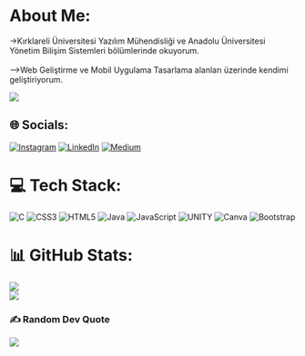 # About Me:
->Kırklareli Üniversitesi Yazılım Mühendisliği ve Anadolu Üniversitesi Yönetim Bilişim Sistemleri bölümlerinde okuyorum.<br><br>-->Web Geliştirme ve Mobil Uygulama Tasarlama alanları üzerinde kendimi geliştiriyorum.

[![](https://visitcount.itsvg.in/api?id=celilseref&icon=5&color=1)](https://visitcount.itsvg.in)

## 🌐 Socials:
[![Instagram](https://img.shields.io/badge/Instagram-%23E4405F.svg?logo=Instagram&logoColor=white)](https://instagram.com/celillseref) [![LinkedIn](https://img.shields.io/badge/LinkedIn-%230077B5.svg?logo=linkedin&logoColor=white)](https://linkedin.com/in/celilşeref) [![Medium](https://img.shields.io/badge/Medium-12100E?logo=medium&logoColor=white)](https://medium.com/@celilseref06) 

# 💻 Tech Stack:
![C](https://img.shields.io/badge/c-%2300599C.svg?style=for-the-badge&logo=c&logoColor=white) ![CSS3](https://img.shields.io/badge/css3-%231572B6.svg?style=for-the-badge&logo=css3&logoColor=white) ![HTML5](https://img.shields.io/badge/html5-%23E34F26.svg?style=for-the-badge&logo=html5&logoColor=white) ![Java](https://img.shields.io/badge/java-%23ED8B00.svg?style=for-the-badge&logo=java&logoColor=white) ![JavaScript](https://img.shields.io/badge/javascript-%23323330.svg?style=for-the-badge&logo=javascript&logoColor=%23F7DF1E) ![UNITY](https://img.shields.io/badge/Unity-%2320232a.svg?style=for-the-badge&logo=unity&logoColor=white) ![Canva](https://img.shields.io/badge/Canva-%2300C4CC.svg?style=for-the-badge&logo=Canva&logoColor=white) ![Bootstrap](https://img.shields.io/badge/bootstrap-%23563D7C.svg?style=for-the-badge&logo=bootstrap&logoColor=white)
# 📊 GitHub Stats:
![](https://github-readme-streak-stats.herokuapp.com/?user=celilseref&theme=default&hide_border=false)<br/>
![](https://github-readme-stats.vercel.app/api/top-langs/?username=celilseref&theme=default&hide_border=false&include_all_commits=true&count_private=true&layout=compact)

### ✍️ Random Dev Quote
![](https://quotes-github-readme.vercel.app/api?type=vetical&theme=light)



